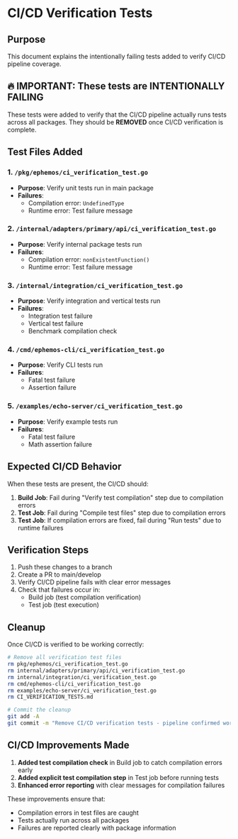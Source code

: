 # CI/CD Verification Tests

## Purpose
This document explains the intentionally failing tests added to verify CI/CD pipeline coverage.

## 🔥 IMPORTANT: These tests are INTENTIONALLY FAILING
These tests were added to verify that the CI/CD pipeline actually runs tests across all packages.
They should be **REMOVED** once CI/CD verification is complete.

## Test Files Added

### 1. `/pkg/ephemos/ci_verification_test.go`
- **Purpose**: Verify unit tests run in main package
- **Failures**:
  - Compilation error: `UndefinedType` 
  - Runtime error: Test failure message

### 2. `/internal/adapters/primary/api/ci_verification_test.go`
- **Purpose**: Verify internal package tests run
- **Failures**:
  - Compilation error: `nonExistentFunction()`
  - Runtime error: Test failure message

### 3. `/internal/integration/ci_verification_test.go`
- **Purpose**: Verify integration and vertical tests run
- **Failures**:
  - Integration test failure
  - Vertical test failure
  - Benchmark compilation check

### 4. `/cmd/ephemos-cli/ci_verification_test.go`
- **Purpose**: Verify CLI tests run
- **Failures**:
  - Fatal test failure
  - Assertion failure

### 5. `/examples/echo-server/ci_verification_test.go`
- **Purpose**: Verify example tests run
- **Failures**:
  - Fatal test failure
  - Math assertion failure

## Expected CI/CD Behavior

When these tests are present, the CI/CD should:

1. **Build Job**: Fail during "Verify test compilation" step due to compilation errors
2. **Test Job**: Fail during "Compile test files" step due to compilation errors  
3. **Test Job**: If compilation errors are fixed, fail during "Run tests" due to runtime failures

## Verification Steps

1. Push these changes to a branch
2. Create a PR to main/develop
3. Verify CI/CD pipeline fails with clear error messages
4. Check that failures occur in:
   - Build job (test compilation verification)
   - Test job (test execution)

## Cleanup

Once CI/CD is verified to be working correctly:

```bash
# Remove all verification test files
rm pkg/ephemos/ci_verification_test.go
rm internal/adapters/primary/api/ci_verification_test.go
rm internal/integration/ci_verification_test.go
rm cmd/ephemos-cli/ci_verification_test.go
rm examples/echo-server/ci_verification_test.go
rm CI_VERIFICATION_TESTS.md

# Commit the cleanup
git add -A
git commit -m "Remove CI/CD verification tests - pipeline confirmed working"
```

## CI/CD Improvements Made

1. **Added test compilation check** in Build job to catch compilation errors early
2. **Added explicit test compilation step** in Test job before running tests
3. **Enhanced error reporting** with clear messages for compilation failures

These improvements ensure that:
- Compilation errors in test files are caught
- Tests actually run across all packages
- Failures are reported clearly with package information